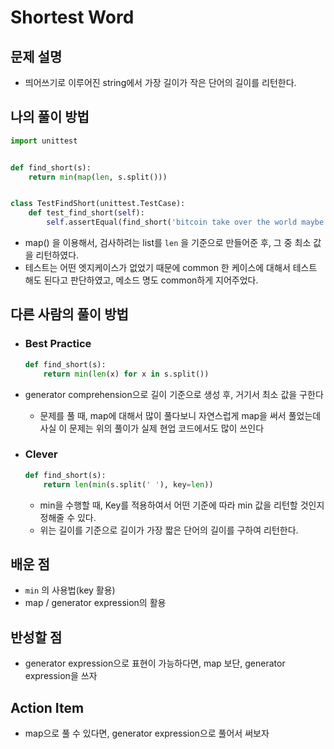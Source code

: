 # Shortest Word

## 문제 설명

* 띄어쓰기로 이루어진 string에서 가장 길이가 작은 단어의 길이를 리턴한다.



## 나의 풀이 방법

```python
import unittest


def find_short(s):
    return min(map(len, s.split()))


class TestFindShort(unittest.TestCase):
    def test_find_short(self):
        self.assertEqual(find_short('bitcoin take over the world maybe who knows perhaps'), 3)
```

*  map() 을 이용해서, 검사하려는 list를 `len` 을 기준으로 만들어준 후, 그 중 최소 값을 리턴하였다.
*  테스트는 어떤 엣지케이스가 없었기 때문에 common 한 케이스에 대해서 테스트 해도 된다고 판단하였고, 메소드 명도 common하게 지어주었다.

## 다른 사람의 풀이 방법

* ### Best Practice

  ```python
  def find_short(s):
      return min(len(x) for x in s.split())
  ```
  
* generator comprehension으로 길이 기준으로 생성 후, 거기서 최소 값을 구한다
  * 문제를 풀 때, map에 대해서 많이 풀다보니 자연스럽게 map을 써서 풀었는데 사실 이 문제는 위의 풀이가 실제 현업 코드에서도 많이 쓰인다



* ### Clever

  ```python
  def find_short(s):
      return len(min(s.split(' '), key=len))
  ```

  * min을 수행할 때, Key를 적용하여서 어떤 기준에 따라 min 값을 리턴할 것인지 정해줄 수 있다.
  * 위는 길이를 기준으로 길이가 가장 짧은 단어의 길이를 구하여 리턴한다.


## 배운 점

*   `min` 의 사용법(key 활용)
*   map / generator expression의 활용

## 반성할 점

*   generator expression으로 표현이 가능하다면, map 보단, generator expression을 쓰자

## Action Item

*   map으로 풀 수 있다면, generator expression으로 풀어서 써보자

